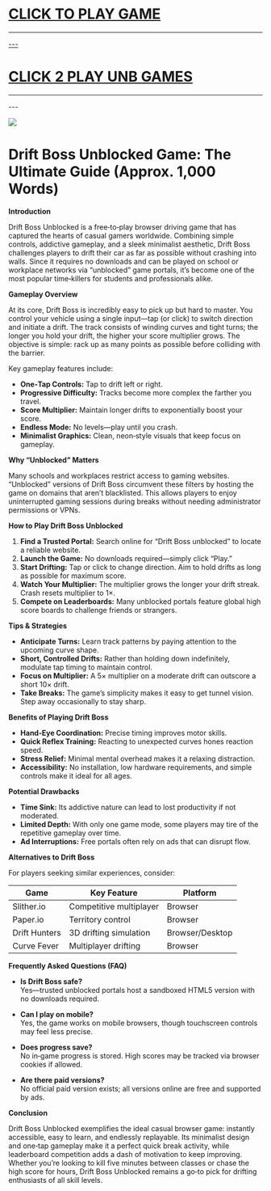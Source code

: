 <h1><a href="https://lesson-4.guru">CLICK TO PLAY GAME</h1>
<HR>---
<H1><a href="https://lessonhun.guru">CLICK 2 PLAY UNB GAMES</a></H1>
<HR>---

<a href="https://lessonhub.guru"><img src="https://clearcache.store/games.png"></a>

# Drift Boss Unblocked Game: The Ultimate Guide (Approx. 1,000 Words)

**Introduction**

Drift Boss Unblocked is a free‑to‑play browser driving game that has captured the hearts of casual gamers worldwide. Combining simple controls, addictive gameplay, and a sleek minimalist aesthetic, Drift Boss challenges players to drift their car as far as possible without crashing into walls. Since it requires no downloads and can be played on school or workplace networks via “unblocked” game portals, it’s become one of the most popular time‑killers for students and professionals alike.

**Gameplay Overview**

At its core, Drift Boss is incredibly easy to pick up but hard to master. You control your vehicle using a single input—tap (or click) to switch direction and initiate a drift. The track consists of winding curves and tight turns; the longer you hold your drift, the higher your score multiplier grows. The objective is simple: rack up as many points as possible before colliding with the barrier.

Key gameplay features include:

- **One‑Tap Controls:** Tap to drift left or right.  
- **Progressive Difficulty:** Tracks become more complex the farther you travel.  
- **Score Multiplier:** Maintain longer drifts to exponentially boost your score.  
- **Endless Mode:** No levels—play until you crash.  
- **Minimalist Graphics:** Clean, neon‑style visuals that keep focus on gameplay.  

**Why “Unblocked” Matters**

Many schools and workplaces restrict access to gaming websites. “Unblocked” versions of Drift Boss circumvent these filters by hosting the game on domains that aren’t blacklisted. This allows players to enjoy uninterrupted gaming sessions during breaks without needing administrator permissions or VPNs.

**How to Play Drift Boss Unblocked**

1. **Find a Trusted Portal:** Search online for “Drift Boss unblocked” to locate a reliable website.  
2. **Launch the Game:** No downloads required—simply click “Play.”  
3. **Start Drifting:** Tap or click to change direction. Aim to hold drifts as long as possible for maximum score.  
4. **Watch Your Multiplier:** The multiplier grows the longer your drift streak. Crash resets multiplier to 1×.  
5. **Compete on Leaderboards:** Many unblocked portals feature global high score boards to challenge friends or strangers.

**Tips & Strategies**

- **Anticipate Turns:** Learn track patterns by paying attention to the upcoming curve shape.  
- **Short, Controlled Drifts:** Rather than holding down indefinitely, modulate tap timing to maintain control.  
- **Focus on Multiplier:** A 5× multiplier on a moderate drift can outscore a short 10× drift.  
- **Take Breaks:** The game’s simplicity makes it easy to get tunnel vision. Step away occasionally to stay sharp.

**Benefits of Playing Drift Boss**

- **Hand‑Eye Coordination:** Precise timing improves motor skills.  
- **Quick Reflex Training:** Reacting to unexpected curves hones reaction speed.  
- **Stress Relief:** Minimal mental overhead makes it a relaxing distraction.  
- **Accessibility:** No installation, low hardware requirements, and simple controls make it ideal for all ages.

**Potential Drawbacks**

- **Time Sink:** Its addictive nature can lead to lost productivity if not moderated.  
- **Limited Depth:** With only one game mode, some players may tire of the repetitive gameplay over time.  
- **Ad Interruptions:** Free portals often rely on ads that can disrupt flow.

**Alternatives to Drift Boss**

For players seeking similar experiences, consider:

| Game | Key Feature | Platform |
|------|-------------|----------|
| Slither.io | Competitive multiplayer | Browser |
| Paper.io | Territory control | Browser |
| Drift Hunters | 3D drifting simulation | Browser/Desktop |
| Curve Fever | Multiplayer drifting | Browser |

**Frequently Asked Questions (FAQ)**

- **Is Drift Boss safe?**  
  Yes—trusted unblocked portals host a sandboxed HTML5 version with no downloads required.

- **Can I play on mobile?**  
  Yes, the game works on mobile browsers, though touchscreen controls may feel less precise.

- **Does progress save?**  
  No in‑game progress is stored. High scores may be tracked via browser cookies if allowed.

- **Are there paid versions?**  
  No official paid version exists; all versions online are free and supported by ads.

**Conclusion**

Drift Boss Unblocked exemplifies the ideal casual browser game: instantly accessible, easy to learn, and endlessly replayable. Its minimalist design and one‑tap gameplay make it a perfect quick break activity, while leaderboard competition adds a dash of motivation to keep improving. Whether you’re looking to kill five minutes between classes or chase the high score for hours, Drift Boss Unblocked remains a go‑to pick for drifting enthusiasts of all skill levels.

